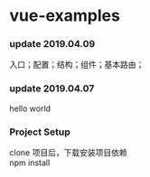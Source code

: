 # vue-examples

### update 2019.04.09

入口；配置；结构；组件；基本路由；

### update 2019.04.07

hello world

### Project Setup

clone 项目后，下载安装项目依赖  
npm install
